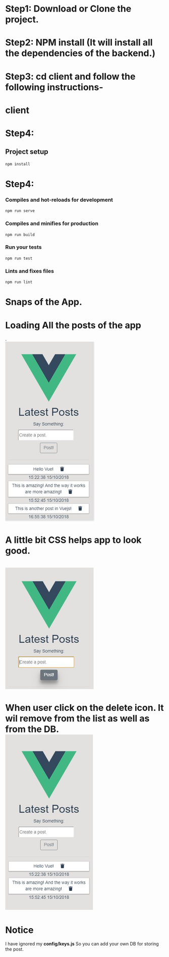 # Step1: Download or Clone the project.

# Step2: NPM install (It will install all the dependencies of the backend.)

# Step3: cd client and follow the following instructions-

# client

# Step4:

## Project setup

```
npm install
```

# Step4:

### Compiles and hot-reloads for development

```
npm run serve
```

### Compiles and minifies for production

```
npm run build
```

### Run your tests

```
npm run test
```

### Lints and fixes files

```
npm run lint
```

# Snaps of the App. 
<h1>Loading All the posts of the app</h1>.<br/>
<img src="./client/snaps/1.JPG"><br/>

<h1>A little bit CSS helps app to look good.</h1><br/>
<img src="./client/snaps/2.JPG"><br/>

<h1>When user click on the delete icon. It wil remove from the list as well as from the DB.<br/>
<img src="./client/snaps/3.JPG"><br/>

# Notice
I have ignored my <strong>config/keys.js</strong> So you can add your own DB for storing the post.

